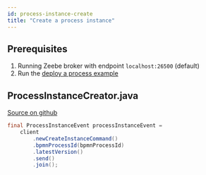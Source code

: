 ```yaml
---
id: process-instance-create
title: "Create a process instance"
---
```


## Prerequisites

1. Running Zeebe broker with endpoint `localhost:26500` (default)
1. Run the [deploy a process example](process-deploy.md)

## ProcessInstanceCreator.java

[Source on github](https://github.com/camunda-cloud/zeebe/tree/develop/samples/src/main/java/io/camunda/zeebe/example/process/ProcessInstanceCreator.java)

```java
final ProcessInstanceEvent processInstanceEvent =
    client
        .newCreateInstanceCommand()
        .bpmnProcessId(bpmnProcessId)
        .latestVersion()
        .send()
        .join();
```
